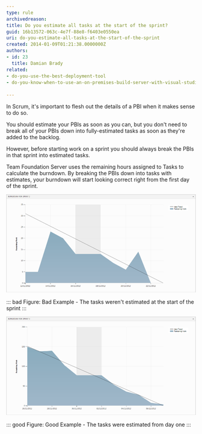 ```yaml
---
type: rule
archivedreason: 
title: Do you estimate all tasks at the start of the sprint?
guid: 16b13572-063c-4e7f-88e8-f6403e0550ea
uri: do-you-estimate-all-tasks-at-the-start-of-the-sprint
created: 2014-01-09T01:21:38.0000000Z
authors:
- id: 23
  title: Damian Brady
related:
- do-you-use-the-best-deployment-tool
- do-you-know-when-to-use-an-on-premises-build-server-with-visual-studio-online

---
```


In Scrum, it's important to flesh out the details of a PBI when it makes sense to do so.



You should estimate your PBIs as soon as you can, but you don't need to break all of your PBIs down into fully-estimated tasks as soon as they're added to the backlog.




However, before starting work on a sprint you should always break the PBIs in that sprint into estimated tasks.




<!--endintro-->

Team Foundation Server uses the remaining hours assigned to Tasks to calculate the burndown.  By breaking the PBIs down into tasks with estimates, your burndown will start looking correct right from the first day of the sprint.


![](burndown_bad_example.png)


::: bad
Figure: Bad Example - The tasks weren't estimated at the start of the sprint
:::



![](burndown_good_example.png)


::: good
Figure: Good Example - The tasks were estimated from day one
:::
